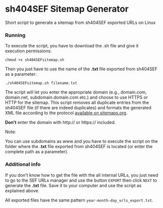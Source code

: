 sh404SEF Sitemap Generator
===============
Short script to generate a sitemap from sh404SEF exported URLs on Linux

### Running

To execute the script, you have to download the .sh file and give it execution permissions:

`chmod +x sh404SEFsitemap.sh`

Then you just have to use the name of the **.txt** file exported from sh404SEF as a parameter:

`./sh404SEFsitemap.sh filename.txt`

The script will let you enter the appropriate domain (e.g., domain.com, domain.net, subdomain.domain.com etc.) and choose to use HTTPS or HTTP for the sitemap. This script removes all duplicate entries from the sh404SEF file (if there are indeed duplicates) and formats the generated XML file according to the protocol [available on sitemaps.org](https://www.sitemaps.org/protocol.html).

**Don't** enter the domain with http:// or https:// included. 

Note:

You can use subdomains as www  and you have to execute the script on the folder where the **.txt** file exported from sh404SEF is located (or enter the complete path as a parameter).

### Additional info

If you don't know how to get the file with the all internal URLs, you just need to go to the SEF URLs manager and use the button `EXPORT` then click `NEXT` to generate the **.txt** file. Save it to your computer and use the script as explained above.

All exported files have the same pattern `year-month-day_urls_export.txt`.
